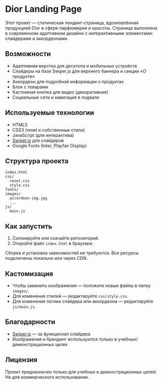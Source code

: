 # Dior Landing Page

Этот проект — статическая лендинг-страница, вдохновлённая продукцией Dior в сфере парфюмерии и красоты. Страница выполнена в современном адаптивном дизайне с интерактивными элементами: слайдерами и аккордеонами.

## Возможности
- Адаптивная верстка для десктопа и мобильных устройств
- Слайдеры на базе Swiper.js для верхнего баннера и секции «О продукте»
- Аккордеон для подробной информации о продуктах
- Блок с товарами
- Кастомная кнопка для видео (декоративная)
- Социальные сети и навигация в подвале

## Используемые технологии
- HTML5
- CSS3 (reset и собственные стили)
- JavaScript (для интерактива)
- [Swiper.js](https://swiperjs.com/) для слайдеров
- Google Fonts (Inter, Playfair Display)

## Структура проекта
```
index.html
css/
  reset.css
  style.css
fonts/
images/
  accordeon-img.jpg
  ...
js/
  main.js
```

## Как запустить
1. Склонируйте или скачайте репозиторий.
2. Откройте файл `index.html` в браузере.

Сборка и установка зависимостей не требуются. Все ресурсы подключены локально или через CDN.

## Кастомизация
- Чтобы заменить изображения — положите новые файлы в папку `images/`.
- Для изменения стилей — редактируйте `css/style.css`.
- Для изменения логики слайдера или аккордеона — редактируйте `js/main.js`.

## Благодарности
- [Swiper.js](https://swiperjs.com/) — за функционал слайдера
- Изображения и брендинг используются только в учебных/демонстрационных целях

## Лицензия
Проект предназначен только для учебных и демонстрационных целей. Не для коммерческого использования.
